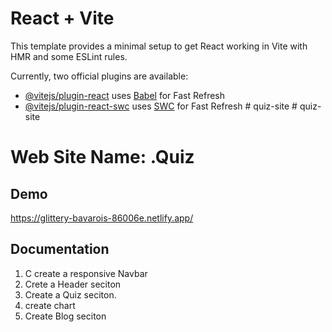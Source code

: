 # React + Vite

This template provides a minimal setup to get React working in Vite with HMR and some ESLint rules.

Currently, two official plugins are available:

- [@vitejs/plugin-react](https://github.com/vitejs/vite-plugin-react/blob/main/packages/plugin-react/README.md) uses [Babel](https://babeljs.io/) for Fast Refresh
- [@vitejs/plugin-react-swc](https://github.com/vitejs/vite-plugin-react-swc) uses [SWC](https://swc.rs/) for Fast Refresh
#   q u i z - s i t e 
 
 #   q u i z - s i t e 

# Web Site Name: .Quiz



## Demo
https://glittery-bavarois-86006e.netlify.app/



## Documentation
1. C create a responsive Navbar
2. Crete a Header seciton 
3. Create a Quiz seciton. 
4. create chart
5. Create  Blog seciton

 
 
